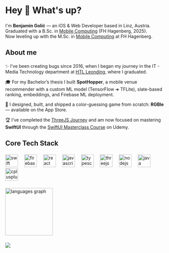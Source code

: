 <h1 align="left">Hey 👋 What's up?</h1>

###

<p align="left">
  I'm <b>Benjamin Golić</b> — an iOS & Web Developer based in Linz, Austria.<br/>
  Graduated with a B.Sc. in <a href="https://fh-ooe.at/en/degree-programs/mobile-computing-bachelor">Mobile Computing</a> (FH Hagenberg, 2025).<br/>
  Now leveling up with the M.Sc. in <a href="https://fh-ooe.at/en/degree-programs/mobile-computing-master">Mobile Computing</a> at FH Hagenberg.
</p>

###

<h2 align="left">About me</h2>

###

✨ I’ve been creating bugs since 2016, when I began my journey in the IT - Media Technology department at [HTL Leonding](https://www.htl-leonding.at/en/), where I graduated.

🎓 For my Bachelor’s thesis I built <b>SpotHopper</b>, a mobile venue recommender with a custom ML model (TensorFlow ➜ TFLite), slate-based ranking, embeddings, and Firebase ML deployment.  

📱 I designed, built, and shipped a color-guessing game from scratch: <b>RGBle</b> — available on the App Store.  

🏆 I’ve completed the [ThreeJS Journey](https://threejs-journey.com) and am now focused on mastering **SwiftUI** through the [SwiftUI Masterclass Course](https://www.udemy.com/course/swiftui-masterclass-course-ios-development-with-swift/) on Udemy.

###

<h2 align="left">Core Tech Stack</h2>

###

<div align="left">
  <img src="https://cdn.simpleicons.org/swift/F05138" height="40" alt="swift logo"  />
  <img width="12" />
  <img src="https://cdn.jsdelivr.net/gh/devicons/devicon/icons/firebase/firebase-plain.svg" height="40" alt="firebase logo"  />
  <img width="12" />
  <img src="https://cdn.jsdelivr.net/gh/devicons/devicon/icons/react/react-original.svg" height="40" alt="react logo"  />
  <img width="12" />
  <img src="https://skillicons.dev/icons?i=js" height="40" alt="javascript logo"  />
  <img width="12" />
  <img src="https://skillicons.dev/icons?i=ts" height="40" alt="typescript logo"  />
  <img width="12" />
  <img src="https://skillicons.dev/icons?i=threejs" height="40" alt="threejs logo"  />
  <img width="12" />
  <img src="https://cdn.simpleicons.org/nodedotjs/339933" height="40" alt="nodejs logo"  />
  <img width="12" />
  <img src="https://cdn.jsdelivr.net/gh/devicons/devicon/icons/java/java-original.svg" height="40" alt="java logo"  />
  <img width="12" />
  <img src="https://cdn.jsdelivr.net/gh/devicons/devicon/icons/cplusplus/cplusplus-original.svg" height="40" alt="cplusplus logo"  />
</div>

###

<div align="left">
  <img src="https://github-readme-stats.vercel.app/api/top-langs?username=benjamingolic&locale=en&hide_title=false&layout=compact&card_width=320&langs_count=4&theme=github_dark&hide_border=true&order=2&cache_seconds=3600" height="150" alt="languages graph"  />
</div>

###

<div align="left">
  <img src="https://visitor-badge.laobi.icu/badge?page_id=benjamingolic.benjamingolic&left_color=black&right_color=darkgreen&left_text=Visitors:"  />
</div>

###

<!--
**benjamingolic/benjamingolic** is a ✨ _special_ ✨ repository because its `README.md` (this file) appears on your GitHub profile.

Here are some ideas to get you started:

- 🔭 I’m currently working on ...
- 🌱 I’m currently learning ...
- 👯 I’m looking to collaborate on ...
- 🤔 I’m looking for help with ...
- 💬 Ask me about ...
- 📫 How to reach me: ...
- 😄 Pronouns: ...
- ⚡ Fun fact: ...
-->
